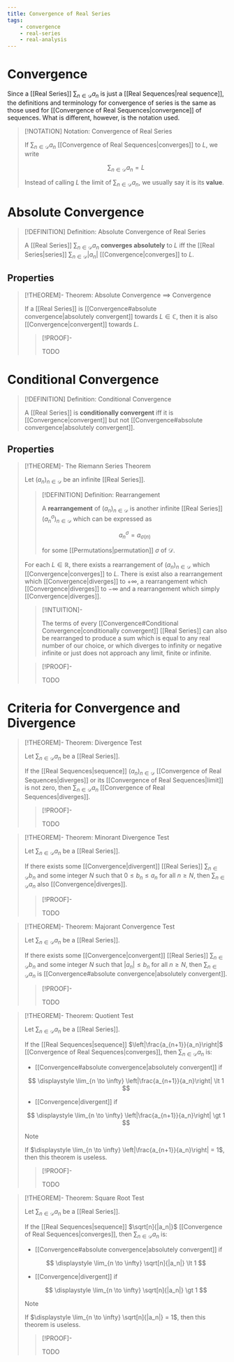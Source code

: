 ```yaml
---
title: Convergence of Real Series
tags:
    - convergence
    - real-series
    - real-analysis
---
```


# Convergence

Since a [[Real Series]] $\displaystyle \sum_{n \in \mathcal{D}} a_n$ is just a [[Real Sequences|real sequence]], the definitions and terminology for convergence of series is the same as those used for [[Convergence of Real Sequences|convergence]] of sequences. What is different, however, is the notation used.

>[!NOTATION] Notation: Convergence of Real Series
>
>If $\displaystyle \sum_{n \in \mathcal{D}} a_n$ [[Convergence of Real Sequences|converges]] to $L$, we write
>
>$$
>\sum_{n \in \mathcal{D}} a_n = L
>$$
>
>Instead of calling $L$ the limit of $\displaystyle \sum_{n \in \mathcal{D}} a_n$, we usually say it is its **value**.
>

# Absolute Convergence

>[!DEFINITION] Definition: Absolute Convergence of Real Series
>
>A [[Real Series]] $\displaystyle \sum_{n \in \mathcal{D}} a_n$ **converges absolutely** to $L$ iff the [[Real Series|series]] $\displaystyle \sum_{n \in \mathcal{D}} |a_n|$ [[Convergence|converges]] to $L$.
>

## Properties

>[!THEOREM]- Theorem: Absolute Convergence $\implies$ Convergence
>
>If a [[Real Series]] is [[Convergence#absolute convergence|absolutely convergent]] towards $L \in \mathbb{C}$, then it is also [[Convergence|convergent]] towards $L$.
>
>>[!PROOF]-
>>
>>TODO
>>
>

# Conditional Convergence

>[!DEFINITION] Definition: Conditional Convergence
>
>A [[Real Series]] is **conditionally convergent** iff it is [[Convergence|convergent]] but not [[Convergence#absolute convergence|absolutely convergent]].
>

## Properties

>[!THEOREM]- The Riemann Series Theorem
>
>Let $(a_n)_{n \in \mathcal{D}}$ be an infinite [[Real Series]].
>
>>[!DEFINITION] Definition: Rearrangement
>>
>>A **rearrangement** of $(a_n)_{n \in \mathcal{D}}$ is another infinite [[Real Series]] $(a_n^{\sigma})_{n \in \mathcal{D}}$ which can be expressed as
>>
>>$$
>>a_{n}^{\sigma} = a_{\sigma (n)}
>>$$
>>
>>for some [[Permutations|permutation]] $\sigma$ of $\mathcal{D}$.
>>
>
>For each $L \in \mathbb{R}$, there exists a rearrangement of $(a_n)_{n \in \mathcal{D}}$ which [[Convergence|converges]] to $L$. There is exist also a rearrangement which [[Convergence|diverges]] to $+\infty$, a rearrangement which [[Convergence|diverges]] to $-\infty$ and a rearrangement which simply [[Convergence|diverges]].
>
>>[!INTUITION]-
>>
>>The terms of every [[Convergence#Conditional Convergence|conditionally convergent]] [[Real Series]] can also be rearranged to produce a sum which is equal to any real number of our choice, or which diverges to infinity or negative infinite or just does not approach any limit, finite or infinite.
>>
>
>>[!PROOF]-
>>
>>TODO
>>
>

# Criteria for Convergence and Divergence

>[!THEOREM]- Theorem: Divergence Test
>
>Let $\displaystyle \sum_{n \in \mathcal{D}} a_n$ be a [[Real Series]].
>
>If the [[Real Sequences|sequence]] $(a_n)_{n \in \mathcal{D}}$ [[Convergence of Real Sequences|diverges]] or its [[Convergence of Real Sequences|limit]] is not zero, then $\displaystyle \sum_{n \in \mathcal{D}} a_n$ [[Convergence of Real Sequences|diverges]].
>
>>[!PROOF]-
>>
>>TODO
>>
>

>[!THEOREM]- Theorem: Minorant Divergence Test
>
>Let $\displaystyle \sum_{n \in \mathcal{D}} a_n$ be a [[Real Series]].
>
>If there exists some [[Convergence|divergent]] [[Real Series]] $\displaystyle \sum_{n \in \mathcal{D}} b_n$ and some integer $N$ such that $0 \le b_n \le a_n$ for all $n \ge N$, then $\displaystyle \sum_{n \in \mathcal{D}} a_n$ also [[Convergence|diverges]].
>
>>[!PROOF]-
>>
>>TODO
>>
>

>[!THEOREM]- Theorem: Majorant Convergence Test
>
>Let $\displaystyle \sum_{n \in \mathcal{D}} a_n$ be a [[Real Series]].
>
>If there exists some [[Convergence|convergent]] [[Real Series]] $\displaystyle \sum_{n \in \mathcal{D}} b_n$ and some integer $N$ such that $|a_n| \le b_n$ for all $n \ge N$, then $\displaystyle \sum_{n \in \mathcal{D}} a_n$ is [[Convergence#absolute convergence|absolutely convergent]].
>
>>[!PROOF]-
>>
>>TODO
>>
>

>[!THEOREM]- Theorem: Quotient Test
>
>Let $\displaystyle \sum_{n \in \mathcal{D}} a_n$ be a [[Real Series]].
>
>If the [[Real Sequences|sequence]] $\left|\frac{a_{n+1}}{a_n}\right|$ [[Convergence of Real Sequences|converges]], then $\displaystyle \sum_{n \in \mathcal{D}} a_n$ is:
>- [[Convergence#absolute convergence|absolutely convergent]] if 
>
>$$
>\displaystyle \lim_{n \to \infty} \left|\frac{a_{n+1}}{a_n}\right| \lt 1
>$$
>
>- [[Convergence|divergent]] if 
>
>$$
>\displaystyle \lim_{n \to \infty} \left|\frac{a_{n+1}}{a_n}\right| \gt 1
>$$
>
>>[!NOTE] 
>>
>>If $\displaystyle \lim_{n \to \infty} \left|\frac{a_{n+1}}{a_n}\right| = 1$, then this theorem is useless.
>>
>
>>[!PROOF]-
>>
>>TODO
>>
>

>[!THEOREM]- Theorem: Square Root Test
>
>Let $\displaystyle \sum_{n \in \mathcal{D}} a_n$ be a [[Real Series]].
>
>If the [[Real Sequences|sequence]] $\sqrt[n]{|a_n|}$ [[Convergence of Real Sequences|converges]], then $\displaystyle \sum_{n \in \mathcal{D}} a_n$ is:
>- [[Convergence#absolute convergence|absolutely convergent]] if 
>
>$$
>\displaystyle \lim_{n \to \infty} \sqrt[n]{|a_n|} \lt 1
>$$
>
>- [[Convergence|divergent]] if 
>
>$$
>\displaystyle \lim_{n \to \infty} \sqrt[n]{|a_n|} \gt 1
>$$
>
>>[!NOTE] 
>>
>>If $\displaystyle \lim_{n \to \infty} \sqrt[n]{|a_n|} = 1$, then this theorem is useless.
>>
>
>>[!PROOF]-
>>
>>TODO
>>
>